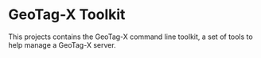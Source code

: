# GeoTag-X Toolkit

This projects contains the GeoTag-X command line toolkit, a set of tools to help manage a
GeoTag-X server.
